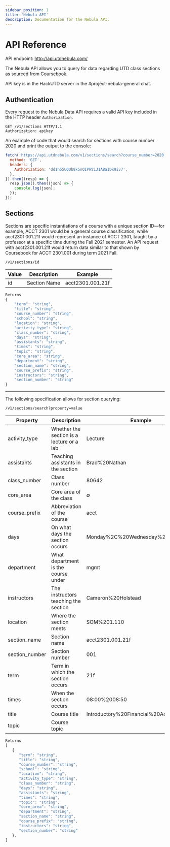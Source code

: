 ```yaml
---
sidebar_position: 1
title: 'Nebula API'
description: Documentation for the Nebula API.
---
```


# API Reference

API endpoint: http://api.utdnebula.com/

The Nebula API allows you to query for data regarding UTD class sections as sourced from Coursebook.

API key is in the HackUTD server in the #project-nebula-general chat.

## Authentication

Every request to the Nebula Data API requires a valid API key included in the HTTP header `Authorization`.

```HTTP
GET /v1/sections HTTP/1.1
Authorization: apikey
```

An example of code that would search for sections with course number 2020 and print the output to the console:

```js
fetch('https://api.utdnebula.com/v1/sections/search?course_number=2020', {
  method: 'GET',
  headers: {
    Authorization: 'dd1h55UQUb8x5nQIPW2iJ1ABaIDx9iv7',
  },
}).then((resp) => {
  resp.json().then((json) => {
    console.log(json);
  });
});
```

## Sections

Sections are specific instantiations of a course with a unique section ID⁠—for example, ACCT 2301 would be a general course classification, while acct2301.001.21f would represent an instance of ACCT 2301, taught by a professor at a specific time during the Fall 2021 semester. An API request with acct2301.001.21f would return data similar to that shown by Coursebook for ACCT 2301.001 during term 2021 Fall.

`/v1/sections/id`

| Value | Description  | Example          |
| ----- | ------------ | ---------------- |
| id    | Section Name | acct2301.001.21f |

```js
Returns
{
    "term": "string",
    "title": "string",
    "course_number": "string",
    "school": "string",
    "location": "string",
    "activity_type": "string",
    "class_number": "string",
    "days": "string",
    "assistants": "string",
    "times": "string",
    "topic": "string",
    "core_area": "string",
    "department": "string",
    "section_name": "string",
    "course_prefix": "string",
    "instructors": "string",
    "section_number": "string"
}
```

---

The following specification allows for section querying:

`/v1/sections/search?property=value`

| Property       | Description                               | Example                               |
| -------------- | ----------------------------------------- | ------------------------------------- |
| activity_type  | Whether the section is a lecture or a lab | Lecture                               |
| assistants     | Teaching assistants in the section        | Brad%20Nathan                         |
| class_number   | Class number                              | 80642                                 |
| core_area      | Core area of the class                    | ∅                                     |
| course_prefix  | Abbreviation of the course                | acct                                  |
| days           | On what days the section occurs           | Monday%2C%20Wednesday%2C%20Friday     |
| department     | What department is the course under       | mgmt                                  |
| instructors    | The instructors teaching the section      | Cameron%20Holstead                    |
| location       | Where the section meets                   | SOM%201.110                           |
| section_name   | Section name                              | acct2301.001.21f                      |
| section_number | Section number                            | 001                                   |
| term           | Term in which the section occurs          | 21f                                   |
| times          | When the section occurs                   | 08:00%2008:50                         |
| title          | Course title                              | Introductory%20Financial%20Accounting |
| topic          | Course topic                              |                                       |

```js
Returns
[
   {
      "term": "string",
      "title": "string",
      "course_number": "string",
      "school": "string",
      "location": "string",
      "activity_type": "string",
      "class_number": "string",
      "days": "string",
      "assistants": "string",
      "times": "string",
      "topic": "string",
      "core_area": "string",
      "department": "string",
      "section_name": "string",
      "course_prefix": "string",
      "instructors": "string",
      "section_number": "string"
   },
]
```
